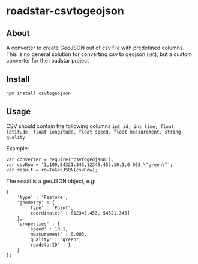 # roadstar-csvtogeojson
## About
A converter to create GeoJSON out of csv file with predefined columns. This is no general solution for converting csv to geojson (jet),
but a custom converter for the roadstar project
## Install 
```npm install csvtogeojson```
## Usage
CSV should contain the following columns
```int id, int time, float latitude, float longitude, float speed, float measurement, string quality```

Example:
```
var converter = require('csvtogeojson');
var csvRow = '1,100,54321.345,12345.453,10.1,0.003,\"green\"';
var result = rowToGeoJSON(csvRow);
```
The result is a geoJSON object, e.g: 
```
{
    'type' : 'Feature',
    'geometry' : {
        'type' : 'Point',
        'coordinates' : [12345.453, 54321.345]
    },
    'properties' : {
        'speed' : 10.1,
        'measurement' : 0.003,
        'quality' : "green",
        'roadstarID' : 1
    }
};
```
